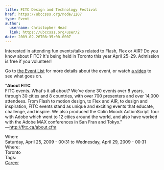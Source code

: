 ```yaml
---
title: FITC Design and Technology Festival 
href: https://ubccsss.org/node/1207
type: Event
author:
  username: Christopher Head
  link: https://ubccsss.org/user/2
date: 2009-02-26T08:35:00.000Z
---
```


<div class="field field-name-body field-type-text-with-summary field-label-hidden"><div class="field-items"><div class="field-item even"><p>Interested in attending fun events/talks related to Flash, Flex or AIR? Do you know about FITC? It&apos;s being held in Toronto this year April 25&#x2013;29. Admission is free if you volunteer!</p>
<p>Go to <a href="http://fitc.ca/event_list.cfm">the Event List</a> for more details about the event, or watch <a href="http://fitc.ca/video/2008/toronto/FITCTO08_full_video.html">a video</a> to see what goes on.</p>
<p>&quot;<b>About FITC</b><br>
FITC events. What&apos;s it all about? We&apos;ve done 30 events over 8 years, through 30 cities and 8 countries, with over 700 presenters and over 14,000 attendees. From Flash to motion design, to Flex and AIR, to design and inspiration, FITC events stand as unique and exciting events that educate, challenge, and inspire. We also produced the Colin Moock ActionScript Tour with Adobe which went to 12 cities around the world, and also have worked with the Adobe MAX conferences in San Fran and Tokyo.&quot;<br>
&#x2014;<a href="http://fitc.ca/about.cfm">http://fitc.ca/about.cfm</a></p>
</div></div></div><div class="field field-name-field-dates field-type-datetime field-label-above"><div class="field-label">When:&#xA0;</div><div class="field-items"><div class="field-item even"><span class="date-display-range"><span class="date-display-start">Saturday, April 25, 2009 - 00:31</span> to <span class="date-display-end">Wednesday, April 29, 2009 - 00:31</span></span></div></div></div><div class="field field-name-field-location field-type-text field-label-above"><div class="field-label">Where:&#xA0;</div><div class="field-items"><div class="field-item even">Toronto</div></div></div>    <footer>
    <div class="field field-name-field-tags field-type-taxonomy-term-reference field-label-above"><div class="field-label">Tags:&#xA0;</div><div class="field-items"><div class="field-item even"><a href="/career">Career</a></div></div></div>      </footer>